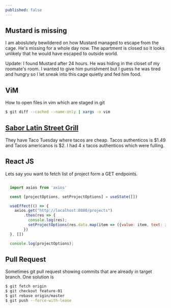 ```yaml
---
published: false
---
```

## Mustard is missing

I am aboslutely bewildered on how Mustard managed to escape from the cage. He's missing for a whole day now. The apartment is closed so it looks unlikely that he would have escaped to outside world. 

Update: I found Mustard after 24 hours. He was hiding in the closet of my roomate's room. I wanted to give him punishment but I guess he was tired and hungry so I let sneak into this cage quietly and fed him food. 

## ViM

How to open files in vim which are staged in git

```bash
$ git diff --cached --name-only | xargs -o vim
```

## [Sabor Latin Street Grill](https://www.saborlatingrill.com/)


They have Taco Tuesday where tacos are cheap. Tacos authenticos is $1.49 and Tacos americanos is $2. I had 4 x tacos authenticos which were fulling.


## React JS

Lets say you want to fetch list of project form a GET endpoints.

```jsx

  import axios from 'axios'

  const [projectOptions, setProjectOptions] = useState([])

  useEffect(() => {
    axios.get("http://localhost:8080/projects")
        .then(res => {
          console.log(res);
          setProjectOptions(res.data.map(item => ({value: item, text: item})))
        })
  }, [])

  console.log(projectOptions);

```

## Pull Request

Sometimes git pull request showing commits that are already in target branch. One solution is 

```bash
$ git fetch origin
$ git checkout feature-01
$ git rebase origin/master
$ git push --force-with-lease
```
